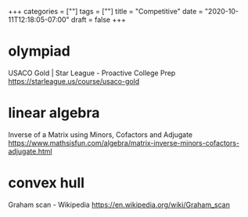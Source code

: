 +++
categories = [""]
tags = [""]
title = "Competitive"
date = "2020-10-11T12:18:05-07:00"
draft = false
+++

# olympiad

USACO Gold | Star League - Proactive College Prep
https://starleague.us/course/usaco-gold

# linear algebra

Inverse of a Matrix using Minors, Cofactors and Adjugate
https://www.mathsisfun.com/algebra/matrix-inverse-minors-cofactors-adjugate.html

# convex hull

Graham scan - Wikipedia
https://en.wikipedia.org/wiki/Graham_scan

